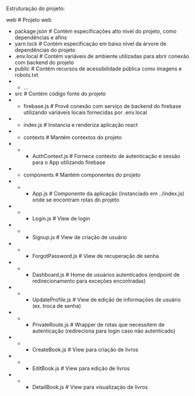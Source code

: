 Estruturação do projeto:

web         # Projeto web
- package.json  # Contém especificações alto nível do projeto, como dependências e afins
- yarn.lock     # Contém especificação em baixo nível da árvore de dependências do projeto
- .env.local    # Contém variáveis de ambiente utilizadas para abrir conexão com backend do projeto
- public        # Contém recursos de acessibilidade pública como imagens e robots.txt
- - ...
- src           # Contém código fonte do projeto
- - firebase.js     # Provê conexão com serviço de backend do firebase utilizando variáveis locais fornecidas por .env.local
- - index.js        # Instancia e renderiza aplicação react
- - contexts        # Mantém contextos do projeto
- - - AuthContext.js    # Fornece contexto de autenticação e sessão para o App utilizando firebase
- - components      # Mantém componentes do projeto
- - - App.js            # Componente da aplicação (instanciado em ../index.js) onde se encontram rotas do projeto
- - - Login.js          # View de login
- - - Signup.js         # View de criação de usuário
- - - ForgotPassword.js # View de recuperação de senha
- - - Dashboard.js      # Home de usuários autenticados (endpoint de redirecionamento para exceções encontradas)
- - - UpdateProfile.js  # View de edição de informações de usuário (ex. troca de senha)
- - - PrivateRoute.js   # Wrapper de rotas que necessitem de autenticação (redireciona para login caso não autenticado)
- - - CreateBook.js     # View para criação de livros
- - - EditBook.js       # View para edição de livros
- - - DetailBook.js     # View para visualização de livros
